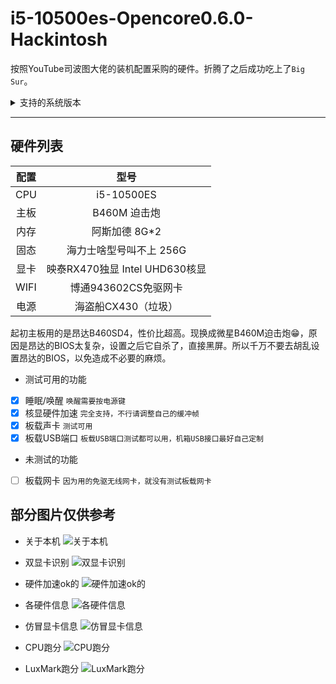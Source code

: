 # i5-10500es-Opencore0.6.0-Hackintosh
按照YouTube司波图大佬的装机配置采购的硬件。折腾了之后成功吃上了`Big Sur`。

<details>
  <summary>支持的系统版本</summary>
  
- macOS Catalina 10.15.6 
- macOS Big Sur 11 Beta

</details>


<hr>


## 硬件列表

|  配置     | 型号    |
|  :----:  | :----:  |
| CPU  | i5-10500ES |
| 主板  | B460M 迫击炮 |
| 内存  | 阿斯加德 8G*2 |
| 固态  | 海力士啥型号叫不上 256G  |
| 显卡  | 映泰RX470独显 Intel UHD630核显  |
| WIFI  | 博通943602CS免驱网卡  |
| 电源  | 海盗船CX430（垃圾）  |


起初主板用的是昂达B460SD4，性价比超高。现换成微星B460M迫击炮😁，原因是昂达的BIOS太复杂，设置之后它自杀了，直接黑屏。所以千万不要去胡乱设置昂达的BIOS，以免造成不必要的麻烦。


- 测试可用的功能
 - [x] 睡眠/唤醒 `唤醒需要按电源键`
 - [x] 核显硬件加速 `完全支持，不行请调整自己的缓冲帧`
 - [x] 板载声卡 `测试可用`
 - [x] 板载USB端口 `板载USB端口测试都可以用，机箱USB接口最好自己定制`
 
- 未测试的功能 
 - [ ] 板载网卡 `因为用的免驱无线网卡，就没有测试板载网卡`





## 部分图片仅供参考

* 关于本机
![关于本机](https://raw.githubusercontent.com/AndroidDeals/i510500es-MSIB460m-Mortar-Hackintosh/master/screenshots/1.png)

* 双显卡识别
![双显卡识别](https://raw.githubusercontent.com/AndroidDeals/i510500es-MSIB460m-Mortar-Hackintosh/master/screenshots/2.png)

* 硬件加速ok的
![硬件加速ok的](https://raw.githubusercontent.com/AndroidDeals/i510500es-MSIB460m-Mortar-Hackintosh/master/screenshots/3.png)

* 各硬件信息
![各硬件信息](https://raw.githubusercontent.com/AndroidDeals/i510500es-MSIB460m-Mortar-Hackintosh/master/screenshots/4.png)

* 仿冒显卡信息
![仿冒显卡信息](https://raw.githubusercontent.com/AndroidDeals/i510500es-MSIB460m-Mortar-Hackintosh/master/screenshots/5.png)

* CPU跑分
![CPU跑分](https://raw.githubusercontent.com/AndroidDeals/i510500es-MSIB460m-Mortar-Hackintosh/master/screenshots/cpu.png)

* LuxMark跑分
![LuxMark跑分](https://raw.githubusercontent.com/AndroidDeals/i510500es-MSIB460m-Mortar-Hackintosh/master/screenshots/lux.png)
